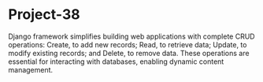# Project-38
Django framework simplifies building web applications with complete CRUD operations: Create, to add new records; Read, to retrieve data; Update, to modify existing records; and Delete, to remove data. These operations are essential for interacting with databases, enabling dynamic content management.
